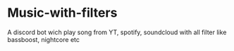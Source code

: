 # Music-with-filters
A discord bot wich play song from YT,  spotify, soundcloud with all filter like bassboost, nightcore etc
